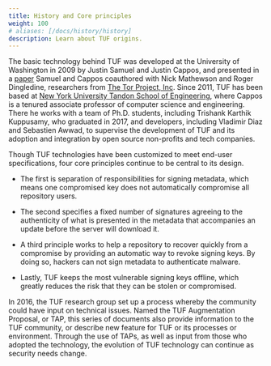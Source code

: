```yaml
---
title: History and Core principles
weight: 100
# aliases: [/docs/history/history]
description: Learn about TUF origins.
---
```


The basic technology behind TUF was developed at the University of Washington
in 2009 by Justin Samuel and Justin Cappos, and presented
in a [paper](https://theupdateframework.github.io/papers/survivable-key-compromise-ccs2010.pdf?raw=true) 
Samuel and Cappos coauthored with Nick Mathewson and Roger
Dingledine, researchers from [The Tor Project,
Inc](https://www.torproject.org/).  Since 2011, TUF has been based at [New York
University Tandon School of Engineering](https://engineering.nyu.edu/), where
Cappos is a tenured associate professor of computer science and engineering.
There he works with a team of Ph.D. students, including Trishank Karthik Kuppusamy,
who graduated in 2017, and developers,
including Vladimir Diaz and Sebastien Awwad, to supervise the development of
TUF and its adoption and integration by open source non-profits and tech companies.

Though TUF technologies have been customized to meet end-user specifications,
four core principles continue to be central to its design.

* The first is separation of responsibilities for signing metadata, which means
one compromised key does not automatically compromise all repository users.

* The second specifies a fixed number of signatures agreeing to the authenticity
of what is presented in the metadata that accompanies an update before the
server will download it.

* A third principle works to help a repository to recover quickly from a
compromise by providing an automatic way to revoke signing keys. By doing so,
hackers can not sign metadata to authenticate malware.

* Lastly, TUF keeps the most vulnerable signing keys offline, which greatly
reduces the risk that they can be stolen or compromised.

In 2016, the TUF research group set up a process whereby the community could
have input on technical issues. Named the TUF Augmentation Proposal, or TAP,
this series of documents also provide information to the TUF community, or
describe new feature for TUF or its processes or environment. Through the use
of TAPs, as well as input from those who adopted the technology, the evolution
of TUF technology can continue as security needs change.
